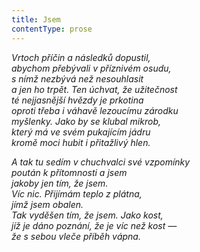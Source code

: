 ```yaml
---
title: Jsem
contentType: prose
---
```


<section>

_Vrtoch příčin a následků dopustil,  
abychom přebývali v příznivém osudu,  
s nímž nezbývá než nesouhlasit  
a jen ho trpět. Ten úchvat, že užitečnost  
té nejjasnější hvězdy je prkotina  
oproti třeba i váhavě lezoucímu zárodku  
myšlenky. Jako by se klubal mikrob,  
který má ve svém pukajícím jádru  
kromě moci hubit i přitažlivý hlen._

</section>

<section>

_A tak tu sedím v chuchvalci své vzpomínky  
poután k přítomnosti a jsem  
jakoby jen tím, že jsem.  
Víc nic. Přijímám teplo z plátna,  
jímž jsem obalen.  
Tak vyděšen tím, že jsem. Jako kost,  
jíž je dáno poznání, že je víc než kost —  
že s sebou vleče příběh vápna._

</section>
